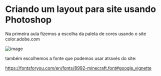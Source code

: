 # Criando um layout para site usando Photoshop
Na primeira aula fizemos a escolha da paleta de cores usando o site color.adobe.com

![image](https://user-images.githubusercontent.com/64756172/138691402-c99308a2-d6f5-4b02-9d70-dbb31c618068.png)

também escolhemos a fonte que podemos usar através do site:

https://fontsforyou.com/en/fonts/8992-minecraft.font#google_vignette

